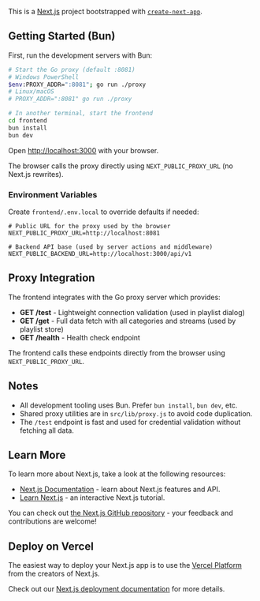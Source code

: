 This is a [Next.js](https://nextjs.org) project bootstrapped with [`create-next-app`](https://github.com/vercel/next.js/tree/canary/packages/create-next-app).

## Getting Started (Bun)

First, run the development servers with Bun:

```bash
# Start the Go proxy (default :8081)
# Windows PowerShell
$env:PROXY_ADDR=":8081"; go run ./proxy
# Linux/macOS
# PROXY_ADDR=":8081" go run ./proxy

# In another terminal, start the frontend
cd frontend
bun install
bun dev
```

Open [http://localhost:3000](http://localhost:3000) with your browser.

The browser calls the proxy directly using `NEXT_PUBLIC_PROXY_URL` (no Next.js rewrites).

### Environment Variables

Create `frontend/.env.local` to override defaults if needed:

```
# Public URL for the proxy used by the browser
NEXT_PUBLIC_PROXY_URL=http://localhost:8081

# Backend API base (used by server actions and middleware)
NEXT_PUBLIC_BACKEND_URL=http://localhost:3000/api/v1
```

## Proxy Integration

The frontend integrates with the Go proxy server which provides:

- **GET /test** - Lightweight connection validation (used in playlist dialog)
- **GET /get** - Full data fetch with all categories and streams (used by playlist store)
- **GET /health** - Health check endpoint

The frontend calls these endpoints directly from the browser using `NEXT_PUBLIC_PROXY_URL`.

## Notes

- All development tooling uses Bun. Prefer `bun install`, `bun dev`, etc.
- Shared proxy utilities are in `src/lib/proxy.js` to avoid code duplication.
- The `/test` endpoint is fast and used for credential validation without fetching all data.

## Learn More

To learn more about Next.js, take a look at the following resources:

- [Next.js Documentation](https://nextjs.org/docs) - learn about Next.js features and API.
- [Learn Next.js](https://nextjs.org/learn) - an interactive Next.js tutorial.

You can check out [the Next.js GitHub repository](https://github.com/vercel/next.js) - your feedback and contributions are welcome!

## Deploy on Vercel

The easiest way to deploy your Next.js app is to use the [Vercel Platform](https://vercel.com/new?utm_medium=default-template&filter=next.js&utm_source=create-next-app&utm_campaign=create-next-app-readme) from the creators of Next.js.

Check out our [Next.js deployment documentation](https://nextjs.org/docs/app/building-your-application/deploying) for more details.
